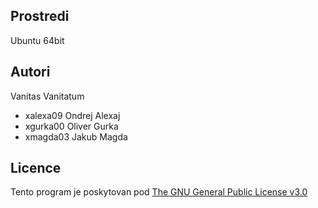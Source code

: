 Prostredi
---------

Ubuntu 64bit

Autori
------

Vanitas Vanitatum
- xalexa09 Ondrej Alexaj
- xgurka00 Oliver Gurka
- xmagda03 Jakub Magda

Licence
-------

Tento program je poskytovan pod [The GNU General Public License v3.0](COPYING)

